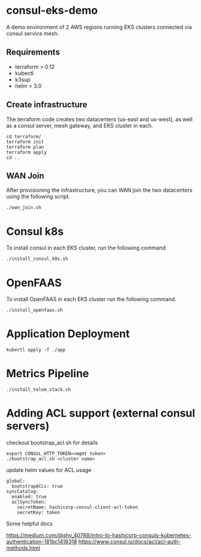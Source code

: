 # consul-eks-demo

A demo environment of 2 AWS regions running EKS clusters connected via consul service mesh. 


## Requirements

* terraform > 0.12
* kubectl
* k3sup
* helm > 3.0

## Create infrastructure

The terraform code creates two datacenters (us-east and us-west), as well as a consul server, mesh gateway, and EKS cluster in each.

```
cd terraform/
terraform init
terraform plan
terraform apply
cd ..

``` 

## WAN Join

After provisioning the infrastructure, you can WAN join the two datacenters using the following script. 

```
./wan_join.sh
```

# Consul k8s

To install consul in each EKS cluster, run the following command

```
./install_consul_k8s.sh
```

# OpenFAAS

To install OpenFAAS in each EKS cluster run the following command. 
```
./install_openfaas.sh
```


# Application Deployment

```
kubectl apply -f ./app
```


# Metrics Pipeline

```
./install_telem_stack.sh
```

# Adding ACL support (external consul servers)

checkout bootstrap_acl.sh for details

```
export CONSUL_HTTP_TOKEN=<mgmt token>
./bootstrap_acl.sh <cluster name>
```

update helm values for ACL usage

```
global:
  bootstrapACLs: true
syncCatalog:
  enabled: true
  aclSyncToken:
    secretName: hashicorp-consul-client-acl-token
    secretKey: token  
```
Some helpful docs

https://medium.com/@shy_40788/intro-to-hashicorp-consuls-kubernetes-authentication-181bc1418318
https://www.consul.io/docs/acl/acl-auth-methods.html
